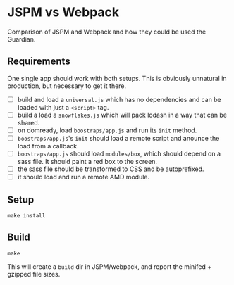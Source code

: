 # JSPM vs Webpack

Comparison of JSPM and Webpack and how they could be used the Guardian.

## Requirements

One single app should work with both setups. This is obviously unnatural in production, but necessary to get it there.

- [ ] build and load a `universal.js` which has no dependencies and can be loaded with just a `<script>` tag.
- [ ] build a load a `snowflakes.js` which will pack lodash in a way that can be shared.
- [ ] on domready, load `boostraps/app.js` and run its `init` method.
- [ ] `boostraps/app.js`'s `init` should load a remote script and anounce the load from a callback.
- [ ] `boostraps/app.js` should load `modules/box`, which should depend on a sass file. It should paint a red box to the screen.
- [ ] the sass file should be transformed to CSS and be autoprefixed.
- [ ] it should load and run a remote AMD module.

## Setup

`make install`

## Build

`make`

This will create a `build` dir in JSPM/webpack, and report the minifed + gzipped file sizes.